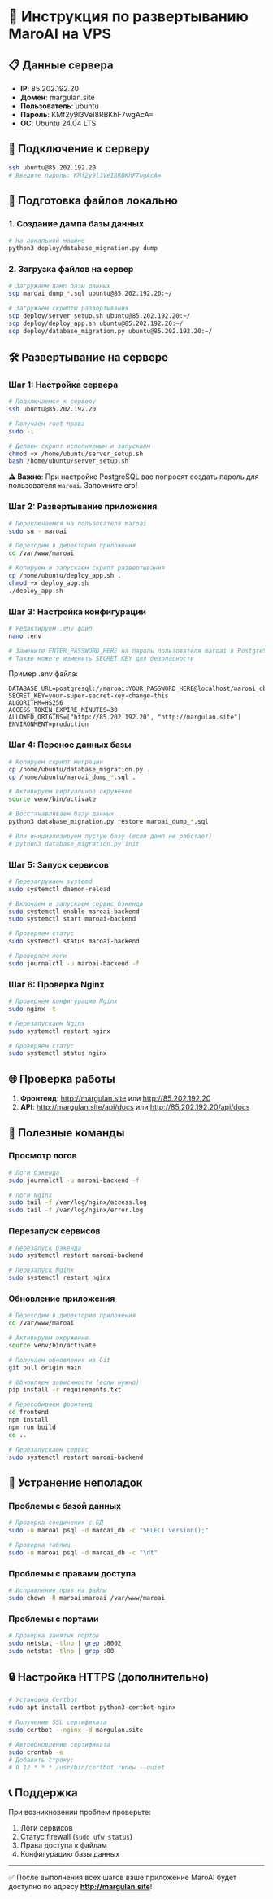# 🚀 Инструкция по развертыванию MaroAI на VPS

## 📋 Данные сервера

- **IP**: 85.202.192.20
- **Домен**: margulan.site  
- **Пользователь**: ubuntu
- **Пароль**: KMf2y9l3VeI8RBKhF7wgAcA=
- **ОС**: Ubuntu 24.04 LTS

## 🔗 Подключение к серверу

```bash
ssh ubuntu@85.202.192.20
# Введите пароль: KMf2y9l3VeI8RBKhF7wgAcA=
```

## 📂 Подготовка файлов локально

### 1. Создание дампа базы данных

```bash
# На локальной машине
python3 deploy/database_migration.py dump
```

### 2. Загрузка файлов на сервер

```bash
# Загружаем дамп базы данных
scp maroai_dump_*.sql ubuntu@85.202.192.20:~/

# Загружаем скрипты развертывания
scp deploy/server_setup.sh ubuntu@85.202.192.20:~/
scp deploy/deploy_app.sh ubuntu@85.202.192.20:~/
scp deploy/database_migration.py ubuntu@85.202.192.20:~/
```

## 🛠️ Развертывание на сервере

### Шаг 1: Настройка сервера

```bash
# Подключаемся к серверу
ssh ubuntu@85.202.192.20

# Получаем root права
sudo -i

# Делаем скрипт исполняемым и запускаем
chmod +x /home/ubuntu/server_setup.sh
bash /home/ubuntu/server_setup.sh
```

**⚠️ Важно**: При настройке PostgreSQL вас попросят создать пароль для пользователя `maroai`. Запомните его!

### Шаг 2: Развертывание приложения

```bash
# Переключаемся на пользователя maroai
sudo su - maroai

# Переходим в директорию приложения
cd /var/www/maroai

# Копируем и запускаем скрипт развертывания
cp /home/ubuntu/deploy_app.sh .
chmod +x deploy_app.sh
./deploy_app.sh
```

### Шаг 3: Настройка конфигурации

```bash
# Редактируем .env файл
nano .env

# Замените ENTER_PASSWORD_HERE на пароль пользователя maroai в PostgreSQL
# Также можете изменить SECRET_KEY для безопасности
```

Пример .env файла:
```env
DATABASE_URL=postgresql://maroai:YOUR_PASSWORD_HERE@localhost/maroai_db
SECRET_KEY=your-super-secret-key-change-this
ALGORITHM=HS256
ACCESS_TOKEN_EXPIRE_MINUTES=30
ALLOWED_ORIGINS=["http://85.202.192.20", "http://margulan.site"]
ENVIRONMENT=production
```

### Шаг 4: Перенос данных базы

```bash
# Копируем скрипт миграции
cp /home/ubuntu/database_migration.py .
cp /home/ubuntu/maroai_dump_*.sql .

# Активируем виртуальное окружение
source venv/bin/activate

# Восстанавливаем базу данных
python3 database_migration.py restore maroai_dump_*.sql

# Или инициализируем пустую базу (если дамп не работает)
# python3 database_migration.py init
```

### Шаг 5: Запуск сервисов

```bash
# Перезагружаем systemd
sudo systemctl daemon-reload

# Включаем и запускаем сервис бэкенда
sudo systemctl enable maroai-backend
sudo systemctl start maroai-backend

# Проверяем статус
sudo systemctl status maroai-backend

# Проверяем логи
sudo journalctl -u maroai-backend -f
```

### Шаг 6: Проверка Nginx

```bash
# Проверяем конфигурацию Nginx
sudo nginx -t

# Перезапускаем Nginx
sudo systemctl restart nginx

# Проверяем статус
sudo systemctl status nginx
```

## 🌐 Проверка работы

1. **Фронтенд**: http://margulan.site или http://85.202.192.20
2. **API**: http://margulan.site/api/docs или http://85.202.192.20/api/docs

## 🔧 Полезные команды

### Просмотр логов

```bash
# Логи бэкенда
sudo journalctl -u maroai-backend -f

# Логи Nginx
sudo tail -f /var/log/nginx/access.log
sudo tail -f /var/log/nginx/error.log
```

### Перезапуск сервисов

```bash
# Перезапуск бэкенда
sudo systemctl restart maroai-backend

# Перезапуск Nginx  
sudo systemctl restart nginx
```

### Обновление приложения

```bash
# Переходим в директорию приложения
cd /var/www/maroai

# Активируем окружение
source venv/bin/activate

# Получаем обновления из Git
git pull origin main

# Обновляем зависимости (если нужно)
pip install -r requirements.txt

# Пересобираем фронтенд
cd frontend
npm install
npm run build
cd ..

# Перезапускаем сервис
sudo systemctl restart maroai-backend
```

## 🚨 Устранение неполадок

### Проблемы с базой данных

```bash
# Проверка соединения с БД
sudo -u maroai psql -d maroai_db -c "SELECT version();"

# Проверка таблиц
sudo -u maroai psql -d maroai_db -c "\dt"
```

### Проблемы с правами доступа

```bash
# Исправление прав на файлы
sudo chown -R maroai:maroai /var/www/maroai
```

### Проблемы с портами

```bash
# Проверка занятых портов
sudo netstat -tlnp | grep :8002
sudo netstat -tlnp | grep :80
```

## 🔒 Настройка HTTPS (дополнительно)

```bash
# Установка Certbot
sudo apt install certbot python3-certbot-nginx

# Получение SSL сертификата
sudo certbot --nginx -d margulan.site

# Автообновление сертификата
sudo crontab -e
# Добавить строку:
# 0 12 * * * /usr/bin/certbot renew --quiet
```

## 📞 Поддержка

При возникновении проблем проверьте:
1. Логи сервисов
2. Статус firewall (`sudo ufw status`)
3. Права доступа к файлам
4. Конфигурацию базы данных

---

✅ После выполнения всех шагов ваше приложение MaroAI будет доступно по адресу **http://margulan.site**! 